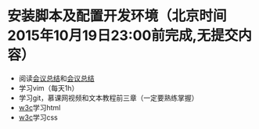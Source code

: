 # 安装脚本及配置开发环境（北京时间2015年10月19日23:00前完成,无提交内容）
- 阅读[会议总结](http://cuc-dev.github.io/2015/10/18/20151018MeetingSummary/)和[会议总结](http://cuc-dev.github.io/2015/10/17/20151017WeeklyPlanning/)
- 学习vim（每天1h）
- 学习git，慕课网视频和文本教程前三章（一定要熟练掌握）
- [w3c](http://www.w3schools.com/html/)学习html
- [w3c](http://www.w3schools.com/css/)学习css
